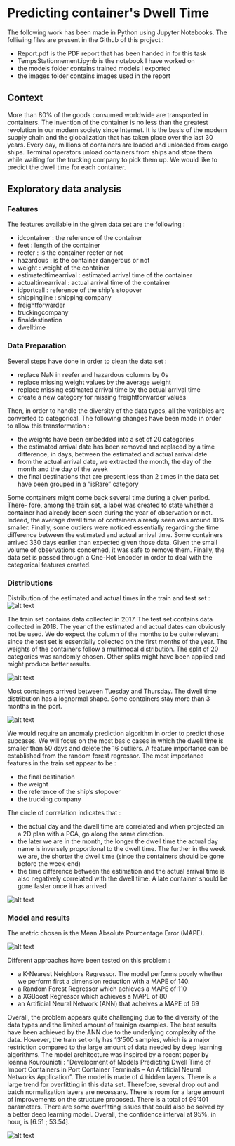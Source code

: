 # Predicting container's Dwell Time

The following work has been made in Python using Jupyter Notebooks. The folliwing files are present in the Github of this project :
- Report.pdf is the PDF report that has been handed in for this task
- TempsStationnement.ipynb is the notebook I have worked on
- the models folder contains trained models I exported
- the images folder contains images used in the report

## Context

More than 80% of the goods consumed worldwide are transported in containers. The invention of the container is no less than the greatest revolution in our modern society since Internet. It is the basis of the modern supply chain and the globalization that has taken place over the last 30 years.
Every day, millions of containers are loaded and unloaded from cargo ships. Terminal operators unload containers from ships and store them while waiting for the trucking company to pick them up. We would like to predict the dwell time for each container.

## Exploratory data analysis

### Features

The features available in the given data set are the following :
- idcontainer : the reference of the container
- feet : length of the container
- reefer : is the container reefer or not
- hazardous : is the container dangerous or not 
- weight : weight of the container
- estimatedtimearrival : estimated arrival time of the container 
- actualtimearrival : actual arrival time of the container
- idportcall : reference of the ship’s stopover
- shippingline : shipping company
- freightforwarder 
- truckingcompany 
- finaldestination 
- dwelltime

### Data Preparation

Several steps have done in order to clean the data set :
- replace NaN in reefer and hazardous columns by 0s
- replace missing weight values by the average weight
- replace missing estimated arrival time by the actual arrival time
- create a new category for missing freightforwarder values

Then, in order to handle the diversity of the data types, all the variables are converted to categorical. The following changes have been made in order to allow this transformation :
- the weights have been embedded into a set of 20 categories
- the estimated arrival date has been removed and replaced by a time difference, in days, between the estimated and actual arrival date
- from the actual arrival date, we extracted the month, the day of the month and the day of the week
- the final destinations that are present less than 2 times in the data set have been grouped in a ”isRare” category

Some containers might come back several time during a given period. There- fore, among the train set, a label was created to state whether a container had already been seen during the year of observation or not. Indeed, the average dwell time of containers already seen was around 10% smaller.
Finally, some outliers were noticed essentially regarding the time difference between the estimated and actual arrival time. Some containers arrived 330 days earlier than expected given those data. Given the small volume of observations concerned, it was safe to remove them. Finally, the data set is passed through a One-Hot Encoder in order to deal with the categorical features created.

### Distributions 

Distribution of the estimated and actual times in the train and test set :
![alt text](images/time.png)

The train set contains data collected in 2017. The test set contains data collected in 2018. The year of the estimated and actual dates can obviously not be used. We do expect the column of the months to be quite relevant since the test set is essentially collected on the first months of the year.
The weights of the containers follow a multimodal distribution. The split of 20 categories was randomly chosen. Other splits might have been applied and might produce better results.

![alt text](images/weights.png)

Most containers arrived between Tuesday and Thursday. The dwell time distribution has a lognormal shape. Some containers stay more than 3 months in the port. 

![alt text](images/dwell.png)

We would require an anomaly prediction algorithm in order to predict those subcases. We will focus on the most basic cases in which the dwell time is smaller than 50 days and delete the 16 outliers.
A feature importance can be established from the random forest regressor. The most importance features in the train set appear to be :
- the final destination
- the weight
- the reference of the ship’s stopover
- the trucking company

The circle of correlation indicates that :
- the actual day and the dwell time are correlated and when projected on a 2D plan with a PCA, go along the same direction. 
- the later we are in the month, the longer the dwell time
the actual day name is inversely proportional to the dwell time. The further in the week we are, the shorter the dwell time (since the containers should be gone before the week-end)
- the time difference between the estimation and the actual arrival time is also negatively correlated with the dwell time. A late container should be gone faster once it has arrived

![alt text](images/circle.png)

### Model and results

The metric chosen is the Mean Absolute Pourcentage Error (MAPE).

![alt text](images/mape.png)

Different approaches have been tested on this problem :
- a K-Nearest Neighbors Regressor. The model performs poorly whether we perform first a dimension reduction with a MAPE of 140.
- a Random Forest Regressor which achieves a MAPE of 110
- a XGBoost Regressor which achieves a MAPE of 80
- an Artificial Neural Network (ANN) that acheives a MAPE of 69

Overall, the problem appears quite challenging due to the diversity of the data types and the limited amount of trainign examples. The best results have been achieved by the ANN due to the underlying complexity of the data. However, the train set only has 13’500 samples, which is a major restriction compared to the large amount of data needed by deep learning algorithms.
The model architecture was inspired by a recent paper by Ioanna Kourounioti : ”Development of Models Predicting Dwell Time of Import Containers in Port Container Terminals – An Artificial Neural Networks Application”. The model is made of 4 hidden layers. There is a large trend for overfitting in this data set. Therefore, several drop out and batch normalization layers are necessary.
There is room for a large amount of improvements on the structure proposed. There is a total of 99’401 parameters. There are some overfitting issues that could also be solved by a better deep learning model. Overall, the confidence interval at 95%, in hour, is [6.51 ; 53.54].

![alt text](images/model.png)
